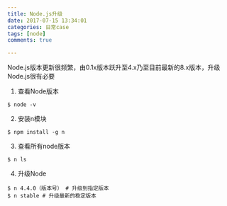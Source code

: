 ```yaml
---
title: Node.js升级
date: 2017-07-15 13:34:01
categories: 日常case
tags: [node]
comments: true

---
```

Node.js版本更新很频繁，由0.1x版本跃升至4.x乃至目前最新的8.x版本，升级Node.js很有必要<!-- more -->

1. 查看Node版本  
```shell
$ node -v
```

2. 安装n模块  
```shell
$ npm install -g n
```

3. 查看所有node版本  
```shell
$ n ls
```

4. 升级Node  
```shell
$ n 4.4.0（版本号） # 升级到指定版本
$ n stable # 升级最新的稳定版本
```
